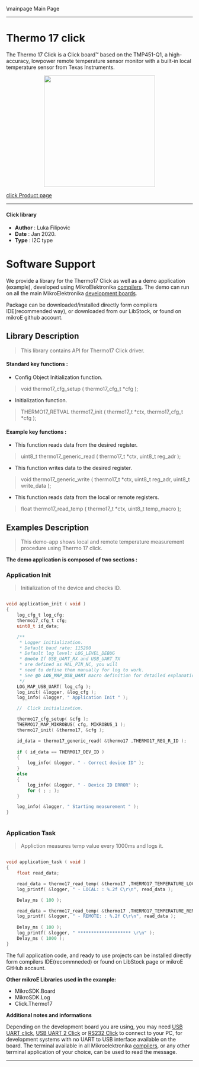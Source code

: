\mainpage Main Page
 
---
# Thermo 17 click

The Thermo 17 Click is a Click board™ based on the TMP451-Q1, a high-accuracy, lowpower remote temperature sensor monitor with a built-in local temperature sensor from Texas Instruments.

<p align="center">
  <img src="https://download.mikroe.com/images/click_for_ide/thermo17_click.png" height=300px>
</p>

[click Product page](https://www.mikroe.com/thermo-17-click)

---


#### Click library 

- **Author**        : Luka Filipovic
- **Date**          : Jan 2020.
- **Type**          : I2C type


# Software Support

We provide a library for the Thermo17 Click 
as well as a demo application (example), developed using MikroElektronika 
[compilers](https://shop.mikroe.com/compilers). 
The demo can run on all the main MikroElektronika [development boards](https://shop.mikroe.com/development-boards).

Package can be downloaded/installed directly form compilers IDE(recommended way), or downloaded from our LibStock, or found on mikroE github account. 

## Library Description

> This library contains API for Thermo17 Click driver.

#### Standard key functions :

- Config Object Initialization function.
> void thermo17_cfg_setup ( thermo17_cfg_t *cfg ); 
 
- Initialization function.
> THERMO17_RETVAL thermo17_init ( thermo17_t *ctx, thermo17_cfg_t *cfg );


#### Example key functions :

- This function reads data from the desired register.
> uint8_t thermo17_generic_read ( thermo17_t *ctx,  uint8_t reg_adr );

- This function writes data to the desired register.
> void thermo17_generic_write ( thermo17_t *ctx, uint8_t reg_adr, uint8_t write_data );
 
- This function reads data from the local or remote registers.
> float thermo17_read_temp ( thermo17_t *ctx, uint8_t temp_macro );

## Examples Description

> This demo-app shows local and remote temperature measurement procedure using Thermo 17 click.

**The demo application is composed of two sections :**

### Application Init 

> Initialization of the device and checks ID.

```c

void application_init ( void )
{
    log_cfg_t log_cfg;
    thermo17_cfg_t cfg;
    uint8_t id_data;

    /** 
     * Logger initialization.
     * Default baud rate: 115200
     * Default log level: LOG_LEVEL_DEBUG
     * @note If USB_UART_RX and USB_UART_TX 
     * are defined as HAL_PIN_NC, you will 
     * need to define them manually for log to work. 
     * See @b LOG_MAP_USB_UART macro definition for detailed explanation.
     */
    LOG_MAP_USB_UART( log_cfg );
    log_init( &logger, &log_cfg );
    log_info( &logger, " Application Init " );

    //  Click initialization.

    thermo17_cfg_setup( &cfg );
    THERMO17_MAP_MIKROBUS( cfg, MIKROBUS_1 );
    thermo17_init( &thermo17, &cfg );

    id_data = thermo17_generic_read( &thermo17 ,THERMO17_REG_R_ID );
    
    if ( id_data == THERMO17_DEV_ID )
    {
        log_info( &logger, " - Correct device ID" );
    }
    else
    {
        log_info( &logger, " - Device ID ERROR" );
        for ( ; ; );
    }

    log_info( &logger, " Starting measurement " );
}
  
```

### Application Task

> Appliction measures temp value every 1000ms and logs it.

```c

void application_task ( void )
{
    float read_data;

    read_data = thermo17_read_temp( &thermo17 ,THERMO17_TEMPERATURE_LOCAL );
    log_printf( &logger, " - LOCAL: : %.2f C\r\n", read_data );

    Delay_ms ( 100 );

    read_data = thermo17_read_temp( &thermo17 ,THERMO17_TEMPERATURE_REMOTE );
    log_printf( &logger, " - REMOTE: : %.2f C\r\n", read_data );
    
    Delay_ms ( 100 );
    log_printf( &logger, " ******************** \r\n" );
    Delay_ms ( 1000 );
}  

```

The full application code, and ready to use projects can be  installed directly form compilers IDE(recommneded) or found on LibStock page or mikroE GitHub accaunt.

**Other mikroE Libraries used in the example:** 

- MikroSDK.Board
- MikroSDK.Log
- Click.Thermo17

**Additional notes and informations**

Depending on the development board you are using, you may need 
[USB UART click](https://shop.mikroe.com/usb-uart-click), 
[USB UART 2 Click](https://shop.mikroe.com/usb-uart-2-click) or 
[RS232 Click](https://shop.mikroe.com/rs232-click) to connect to your PC, for 
development systems with no UART to USB interface available on the board. The 
terminal available in all Mikroelektronika 
[compilers](https://shop.mikroe.com/compilers), or any other terminal application 
of your choice, can be used to read the message.



---
